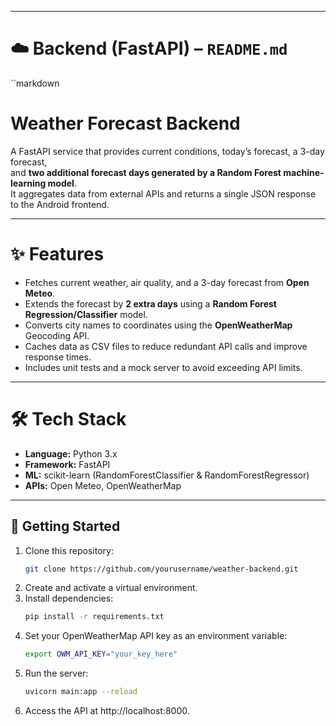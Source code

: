 
---

# ☁️ Backend (FastAPI) – `README.md`

``markdown
# Weather Forecast Backend

A FastAPI service that provides current conditions, today’s forecast, a 3-day forecast,  
and **two additional forecast days generated by a Random Forest machine-learning model**.  
It aggregates data from external APIs and returns a single JSON response to the Android frontend.

---

# ✨ Features
- Fetches current weather, air quality, and a 3-day forecast from **Open Meteo**.
- Extends the forecast by **2 extra days** using a **Random Forest Regression/Classifier** model.
- Converts city names to coordinates using the **OpenWeatherMap** Geocoding API.
- Caches data as CSV files to reduce redundant API calls and improve response times.
- Includes unit tests and a mock server to avoid exceeding API limits.

---

# 🛠 Tech Stack
- **Language:** Python 3.x  
- **Framework:** FastAPI  
- **ML:** scikit-learn (RandomForestClassifier & RandomForestRegressor)  
- **APIs:** Open Meteo, OpenWeatherMap  

---

## 🚀 Getting Started
1. Clone this repository:
   ```bash
   git clone https://github.com/yourusername/weather-backend.git
2. Create and activate a virtual environment.
3. Install dependencies:
   ```bash
   pip install -r requirements.txt
4. Set your OpenWeatherMap API key as an environment variable:
   ```bash
   export OWM_API_KEY="your_key_here"
5. Run the server:
   ``` bash
   uvicorn main:app --reload
6. Access the API at http://localhost:8000.
